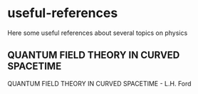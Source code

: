 # useful-references
Here some useful references about several topics on physics

## QUANTUM FIELD THEORY IN CURVED SPACETIME
QUANTUM FIELD THEORY IN CURVED SPACETIME - L.H. Ford
